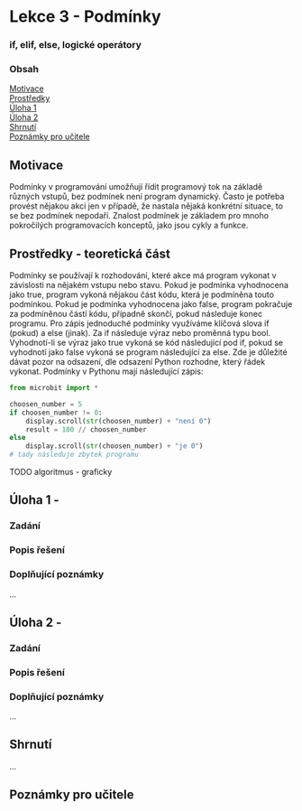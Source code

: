 # Lekce 3 - Podmínky
### if, elif, else, logické operátory

### Obsah
[Motivace](#motivace)  
[Prostředky](#resources)  
[Úloha 1](#assignment1)  
[Úloha 2](#assignment2)  
[Shrnutí](#conclusion)  
[Poznámky pro učitele](#pozn)  
<a name="motivace"/>
## Motivace 
Podmínky v programování umožňují řídit programový tok na základě různých vstupů, bez podmínek není program dynamický. Často je potřeba provést nějakou akci jen v případě, že nastala nějaká konkrétní situace, to se bez podmínek nepodaří. Znalost podmínek je základem pro mnoho pokročilých programovacích konceptů, jako jsou cykly a funkce.
<a name="resources"/>
## Prostředky - teoretická část 
Podmínky se používají k rozhodování, které akce má program vykonat v závislosti na nějakém vstupu nebo stavu. Pokud je podmínka vyhodnocena jako true, program vykoná nějakou část kódu, která je podmíněna touto podmínkou. Pokud je podmínka vyhodnocena jako false, program pokračuje za podmíněnou částí kódu, případně skončí, pokud následuje konec programu. Pro zápis jednoduché podmínky využíváme klíčová slova if (pokud) a else (jinak). Za if následuje výraz nebo proměnná typu bool. Vyhodnotí-li se výraz jako true vykoná se kód následující pod if, pokud se vyhodnotí jako false vykoná se program následující za else. Zde je důležité dávat pozor na odsazení, dle odsazení Python rozhodne, který řádek vykonat. 
Podmínky v Pythonu mají následující zápis:
```python
from microbit import * 

choosen_number = 5
if choosen_number != 0:
	display.scroll(str(choosen_number) + "není 0")
	result = 100 // choosen_number
else
	display.scroll(str(choosen_number) + "je 0")
# tady následuje zbytek programu
```
TODO algoritmus - graficky
<a name="assignment1"/>
## Úloha 1 - 
### Zadání
### Popis řešení
### Doplňující poznámky 
...
<a name="assignment2"/>
## Úloha 2 - 
### Zadání
### Popis řešení
### Doplňující poznámky 
...
<a name="conclusion"/>
## Shrnutí 
...
<a name="pozn"/>
## Poznámky pro učitele 
